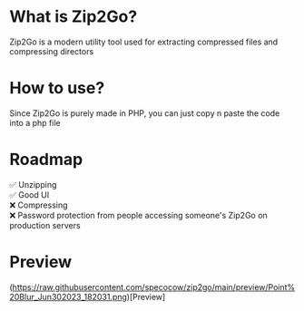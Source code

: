 # What is Zip2Go?
Zip2Go is a modern utility tool used for extracting compressed files and compressing directors
# How to use?
Since Zip2Go is purely made in PHP, you can just copy n paste the code into a php file
# Roadmap
✅ Unzipping<br>
✅ Good UI<br>
❌ Compressing<br>
❌ Password protection from people accessing someone's Zip2Go on production servers
# Preview
(https://raw.githubusercontent.com/specocow/zip2go/main/preview/Point%20Blur_Jun302023_182031.png)[Preview]
